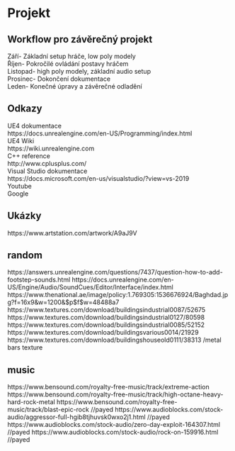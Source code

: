 # Projekt

<h2>Workflow pro závěrečný projekt</h2>

Září- Základní setup hráče, low poly modely<br>
Říjen- Pokročilé ovládání postavy hráčem<br>
Listopad- high poly modely, základní audio setup<br>
Prosinec- Dokončení dokumentace<br>
Leden- Konečné úpravy a závěrečné odladění<br>

<h2>Odkazy</h2>
UE4 dokumentace<br>
https://docs.unrealengine.com/en-US/Programming/index.html<br>
UE4 Wiki<br>
https://wiki.unrealengine.com<br>
C++ reference<br>
http://www.cplusplus.com/<br>
Visual Studio dokumentace<br>
https://docs.microsoft.com/en-us/visualstudio/?view=vs-2019<br>
Youtube<br>
Google

<h2>Ukázky</h2>
https://www.artstation.com/artwork/A9aJ9V

<h2>random</h2>
https://answers.unrealengine.com/questions/7437/question-how-to-add-footstep-sounds.html
https://docs.unrealengine.com/en-US/Engine/Audio/SoundCues/Editor/Interface/index.html
https://www.thenational.ae/image/policy:1.769305:1536676924/Baghdad.jpg?f=16x9&w=1200&$p$f$w=48488a7
https://www.textures.com/download/buildingsindustrial0087/52675
https://www.textures.com/download/buildingsindustrial0127/80598
https://www.textures.com/download/buildingsindustrial0085/52152
https://www.textures.com/download/buildingsvarious0014/21929
https://www.textures.com/download/buildingshouseold0111/38313 /metal bars texture
<h2>music</h2>
https://www.bensound.com/royalty-free-music/track/extreme-action
https://www.bensound.com/royalty-free-music/track/high-octane-heavy-hard-rock-metal
https://www.bensound.com/royalty-free-music/track/blast-epic-rock //payed
https://www.audioblocks.com/stock-audio/aggressor-full-hgib8tjhuvsk0wxo2j1.html //payed
https://www.audioblocks.com/stock-audio/zero-day-exploit-164307.html  //payed
https://www.audioblocks.com/stock-audio/rock-on-159916.html //payed
